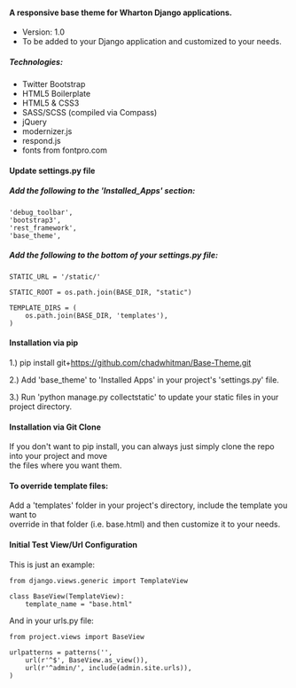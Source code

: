 #### A responsive base theme for Wharton Django applications.
- Version: 1.0
- To be added to your Django application and customized to your needs.
##### Technologies: 
- Twitter Bootstrap
- HTML5 Boilerplate 
- HTML5 & CSS3
- SASS/SCSS (compiled via Compass)
- jQuery
- modernizer.js
- respond.js
- fonts from fontpro.com

#### Update settings.py file

##### Add the following to the 'Installed_Apps' section: 

<pre><code>'debug_toolbar',
'bootstrap3',
'rest_framework',
'base_theme',
</code></pre>

##### Add the following to the bottom of your settings.py file:

<pre><code>STATIC_URL = '/static/'

STATIC_ROOT = os.path.join(BASE_DIR, "static")

TEMPLATE_DIRS = (
    os.path.join(BASE_DIR, 'templates'),
)
</code></pre>

#### Installation via pip

1.) pip install git+https://github.com/chadwhitman/Base-Theme.git

2.) Add 'base_theme' to 'Installed Apps' in your project's 'settings.py' file.

3.) Run 'python manage.py collectstatic' to update your static files in your project directory.

#### Installation via Git Clone

If you don't want to pip install, you can always just simply clone the repo into your project and move <br />
the files where you want them.

#### To override template files:
		
Add a 'templates' folder in your project's directory, include the template you want to <br />
override in that folder (i.e. base.html) and then customize it to your needs.

#### Initial Test View/Url Configuration

This is just an example:

<pre><code>from django.views.generic import TemplateView

class BaseView(TemplateView):
    template_name = "base.html"
</code></pre>
    
And in your urls.py file:

<pre><code>from project.views import BaseView

urlpatterns = patterns('',
    url(r'^$', BaseView.as_view()),
    url(r'^admin/', include(admin.site.urls)),
)
</code></pre> 